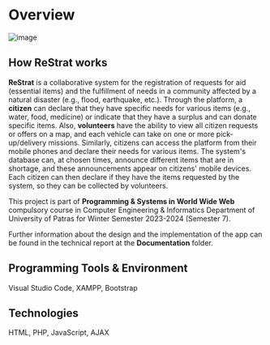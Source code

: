 # Overview

![image](https://github.com/user-attachments/assets/05e40ef2-950d-4319-9d1d-9798b46ac150)

## How ReStrat works
**ReStrat** is a collaborative system for the registration of requests for aid (essential items) and the fulfillment of needs in a community affected by a natural disaster (e.g., flood, earthquake, etc.). Through the platform, a **citizen** can declare that they have specific needs for various items (e.g., water, food, medicine) or indicate that they have a surplus and can donate specific items. Also, **volunteers** have the ability to view all citizen requests or offers on a map, and each vehicle can take on one or more pick-up/delivery missions. Similarly, citizens can access the platform from their mobile phones and declare their needs for various items. The system's database can, at chosen times, announce different items that are in shortage, and these announcements appear on citizens' mobile devices. Each citizen can then declare if they have the items requested by the system, so they can be collected by volunteers.

This project is part of **Programming & Systems in World Wide Web** compulsory course in Computer Engineering & Informatics Department of University of Patras for Winter Semester 2023-2024 (Semester 7).

Further information about the design and the implementation of the app can be found in the technical report at the **Documentation** folder.

## Programming Tools & Environment
Visual Studio Code, XAMPP, Bootstrap 

## Technologies
HTML, PHP, JavaScript, AJAX


